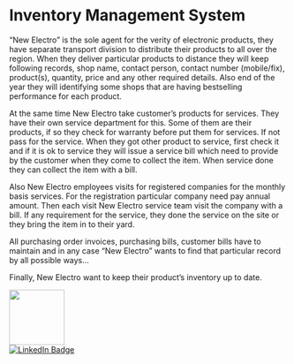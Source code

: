 # Inventory Management System
 
 “New Electro” is the sole agent for the verity of electronic products, they have separate transport division to distribute their products to all over the region. When they deliver particular products to distance they will keep following records, shop name, contact person, contact number (mobile/fix), product(s), quantity, price and any other required details. Also end of the year they will identifying some shops that are having bestselling performance for each product.

At the same time New Electro take customer’s products for services. They have their own service department for this. Some of them are their products, if so they check for warranty before put them for services. If not pass for the service. When they got other product to service, first check it and if it is ok to service they will issue a service bill which need to provide by the customer when they come to collect the item. When service done they can collect the item with a bill. 

Also New Electro employees visits for registered companies for the monthly basis services. For the registration particular company need pay annual amount. Then each visit New Electro service team visit the company with a bill. If any requirement for the service, they done the service on the site or they bring the item in to their yard. 

All purchasing order invoices, purchasing bills, customer bills have to maintain and in any case “New Electro” wants to find that particular record by all possible ways…

Finally, New Electro want to keep their product’s inventory up to date.




<div id="header" align="left">
  <img src="https://media.giphy.com/media/M9gbBd9nbDrOTu1Mqx/giphy.gif" width="100"/>
</div>

<div id="badges">
  <a href="www.linkedin.com/in/nipun-mendis">
    <img src="https://img.shields.io/badge/LinkedIn-blue?style=for-the-badge&logo=linkedin&logoColor=white" alt="LinkedIn Badge"/>
</div>

